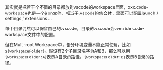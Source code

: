 其实就是把若干个不同的目录都放到vscode的workspace里面，xxx.code-workspace也是一个json文件，相当于.vscode的集合体，里面可以配置launch / settings / extensions ...

每个目录仍然可以保留自己的.vscode，目录的.vscode会override code-workspace文件中的配置。

但在Multi-root Workspace中，部分环境变量不能正常使用，比如`${workspaceFolder}`。假设有2个子目录名字为A和B，那么可以用`{workspaceFolder:A}`表示A目录的路径，`{workspaceFolder:B}`表示B目录的路径。
